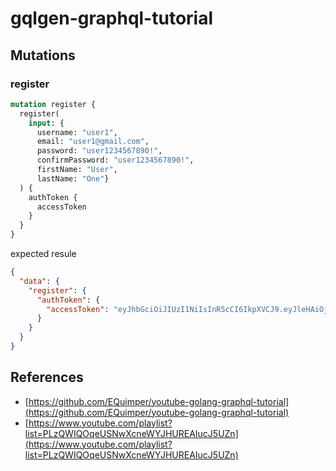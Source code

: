 # gqlgen-graphql-tutorial

## Mutations

### register

```graphql
mutation register {
  register(
    input: {
      username: "user1", 
      email: "user1@gmail.com", 
      password: "user1234567890!", 
      confirmPassword: "user1234567890!", 
      firstName: "User", 
      lastName: "One"}
  ) {
    authToken {
      accessToken
    }
  }
}
```

expected resule 

```json
{
  "data": {
    "register": {
      "authToken": {
        "accessToken": "eyJhbGciOiJIUzI1NiIsInR5cCI6IkpXVCJ9.eyJleHAiOjE2NjU0NDQ3NzYsImp0aSI6IjIiLCJpYXQiOjE2NjQ4Mzk5NzYsImlzcyI6Im1lZXRtZXVwIn0.erk1xgejBMJd2k0DNQZEZ-SzN6RxO6U44Jz_75zHmzk"
      }
    }
  }
}
```

## References

* [https://github.com/EQuimper/youtube-golang-graphql-tutorial](https://github.com/EQuimper/youtube-golang-graphql-tutorial)
* [https://www.youtube.com/playlist?list=PLzQWIQOqeUSNwXcneWYJHUREAIucJ5UZn](https://www.youtube.com/playlist?list=PLzQWIQOqeUSNwXcneWYJHUREAIucJ5UZn)
